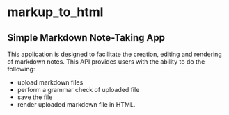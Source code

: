 # markup_to_html

## Simple Markdown Note-Taking App

This application is designed to facilitate the creation, editing and rendering of markdown notes.
This API provides users with the ability to do the following:

- upload markdown files
- perform a grammar check of uploaded file
- save the file
- render uploaded markdown file in HTML.
